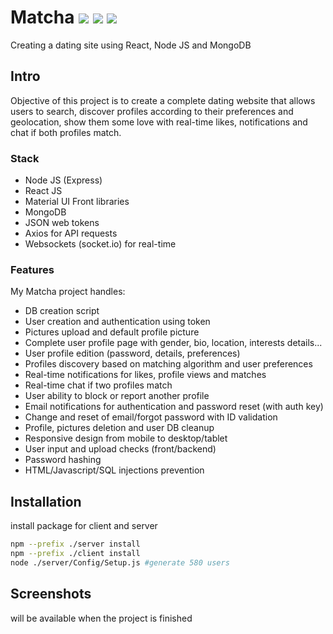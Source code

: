 # Matcha <img src="https://img.shields.io/static/v1?label=&message=socket.io&logo=socket.io&color=gray"/> <img src="https://img.shields.io/static/v1?label=&message=nodejs&logo=node.js&color=gray"/> <img src="https://img.shields.io/static/v1?label=&message=react&logo=react&color=gray"/>

Creating a dating site using React, Node JS and MongoDB

## Intro

Objective of this project is to create a complete dating website that allows users to search, discover profiles according to their preferences and geolocation, show them some love with real-time likes, notifications and chat if both profiles match.

### Stack

* Node JS (Express)
* React JS
* Material UI Front libraries
* MongoDB
* JSON web tokens
* Axios for API requests
* Websockets (socket.io) for real-time

### Features

My Matcha project handles:
* DB creation script
* User creation and authentication using token
* Pictures upload and default profile picture
* Complete user profile page with gender, bio, location, interests details...
* User profile edition (password, details, preferences)
* Profiles discovery based on matching algorithm and user preferences
* Real-time notifications for likes, profile views and matches
* Real-time chat if two profiles match
* User ability to block or report another profile
* Email notifications for authentication and password reset (with auth key)
* Change and reset of email/forgot password with ID validation
* Profile, pictures deletion and user DB cleanup
* Responsive design from mobile to desktop/tablet
* User input and upload checks (front/backend)
* Password hashing
* HTML/Javascript/SQL injections prevention

## Installation

install package for client and server

```bash
npm --prefix ./server install
npm --prefix ./client install
node ./server/Config/Setup.js #generate 580 users
```

## Screenshots
will be available when the project is finished
